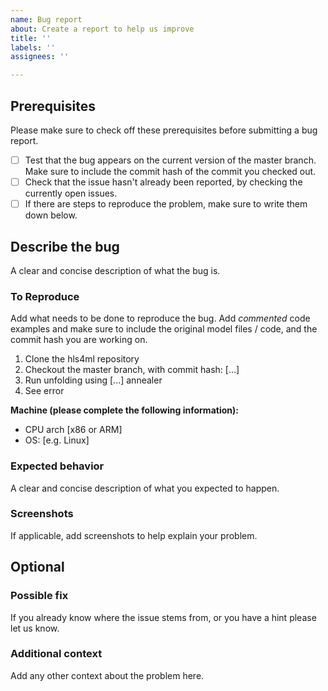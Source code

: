 ```yaml
---
name: Bug report
about: Create a report to help us improve
title: ''
labels: ''
assignees: ''

---
```


## Prerequisites

Please make sure to check off these prerequisites before submitting a bug report.
- [ ] Test that the bug appears on the current version of the master branch. Make sure to include the commit hash of the commit you checked out.
- [ ] Check that the issue hasn't already been reported, by checking the currently open issues.
- [ ] If there are steps to reproduce the problem, make sure to write them down below.

## Describe the bug
A clear and concise description of what the bug is.

### To Reproduce
Add what needs to be done to reproduce the bug. Add *commented* code examples and make sure to include the original model files / code, and the commit hash you are working on.

1. Clone the hls4ml repository
2. Checkout the master branch, with commit hash: [...]
3. Run unfolding using [...] annealer
4. See error

**Machine (please complete the following information):**
 - CPU arch [x86 or ARM]
 - OS: [e.g. Linux]

### Expected behavior
A clear and concise description of what you expected to happen.

### Screenshots
If applicable, add screenshots to help explain your problem.

## Optional

### Possible fix
If you already know where the issue stems from, or you have a hint please let us know.

### Additional context
Add any other context about the problem here.
